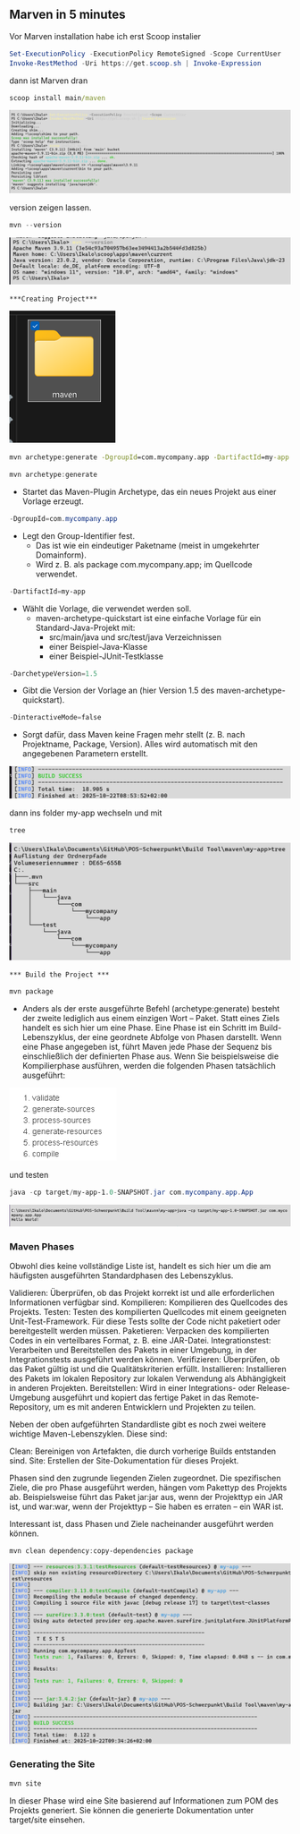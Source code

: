 ## Marven in 5 minutes

Vor Marven installation habe ich erst Scoop instalier

```powershell
Set-ExecutionPolicy -ExecutionPolicy RemoteSigned -Scope CurrentUser
Invoke-RestMethod -Uri https://get.scoop.sh | Invoke-Expression
```

dann ist Marven dran

```cmd
scoop install main/maven
```

![install](maven_install.png)

version zeigen lassen.

```powershell
mvn --version
```

![version](maven_version.png)

    ***Creating Project***

![folder](folder.png)

```cmd
mvn archetype:generate -DgroupId=com.mycompany.app -DartifactId=my-app -DarchetypeArtifactId=maven-archetype-quickstart -DarchetypeVersion=1.5 -DinteractiveMode=false
```

```powershell
mvn archetype:generate
```

- Startet das Maven-Plugin Archetype, das ein neues Projekt aus einer Vorlage erzeugt.

```powershell
-DgroupId=com.mycompany.app
```

- Legt den Group-Identifier fest.
  - Das ist wie ein eindeutiger Paketname (meist in umgekehrter Domainform).
  - Wird z. B. als package com.mycompany.app; im Quellcode verwendet.

```powershell
-DartifactId=my-app
```

- Wählt die Vorlage, die verwendet werden soll.
  - maven-archetype-quickstart ist eine einfache Vorlage für ein Standard-Java-Projekt mit:
    - src/main/java und src/test/java Verzeichnissen
    - einer Beispiel-Java-Klasse
    - einer Beispiel-JUnit-Testklasse

```powershell
-DarchetypeVersion=1.5
```

- Gibt die Version der Vorlage an (hier Version 1.5 des maven-archetype-quickstart).

```powershell
-DinteractiveMode=false
```

- Sorgt dafür, dass Maven keine Fragen mehr stellt (z. B. nach Projektname, Package, Version).
  Alles wird automatisch mit den angegebenen Parametern erstellt.

![build](build_gemacht.png)

dann ins folder my-app wechseln und mit

```powershell
tree
```

![tree](tree.png)

    *** Build the Project ***

```powershell
mvn package
```

- Anders als der erste ausgeführte Befehl (archetype:generate) besteht der zweite lediglich aus einem einzigen Wort – Paket. Statt eines Ziels handelt es sich hier um eine Phase. Eine Phase ist ein Schritt im Build-Lebenszyklus, der eine geordnete Abfolge von Phasen darstellt. Wenn eine Phase angegeben ist, führt Maven jede Phase der Sequenz bis einschließlich der definierten Phase aus. Wenn Sie beispielsweise die Kompilierphase ausführen, werden die folgenden Phasen tatsächlich ausgeführt:

![lifeccycle](lifecycle.png)

und testen

```powershell
java -cp target/my-app-1.0-SNAPSHOT.jar com.mycompany.app.App
```

![test](test_jar.png)

### Maven Phases

Obwohl dies keine vollständige Liste ist, handelt es sich hier um die am häufigsten ausgeführten Standardphasen des Lebenszyklus.

Validieren: Überprüfen, ob das Projekt korrekt ist und alle erforderlichen Informationen verfügbar sind.
Kompilieren: Kompilieren des Quellcodes des Projekts.
Testen: Testen des kompilierten Quellcodes mit einem geeigneten Unit-Test-Framework. Für diese Tests sollte der Code nicht paketiert oder bereitgestellt werden müssen.
Paketieren: Verpacken des kompilierten Codes in ein verteilbares Format, z. B. eine JAR-Datei.
Integrationstest: Verarbeiten und Bereitstellen des Pakets in einer Umgebung, in der Integrationstests ausgeführt werden können.
Verifizieren: Überprüfen, ob das Paket gültig ist und die Qualitätskriterien erfüllt.
Installieren: Installieren des Pakets im lokalen Repository zur lokalen Verwendung als Abhängigkeit in anderen Projekten.
Bereitstellen: Wird in einer Integrations- oder Release-Umgebung ausgeführt und kopiert das fertige Paket in das Remote-Repository, um es mit anderen Entwicklern und Projekten zu teilen.

Neben der oben aufgeführten Standardliste gibt es noch zwei weitere wichtige Maven-Lebenszyklen. Diese sind:

Clean: Bereinigen von Artefakten, die durch vorherige Builds entstanden sind.
Site: Erstellen der Site-Dokumentation für dieses Projekt.

Phasen sind den zugrunde liegenden Zielen zugeordnet. Die spezifischen Ziele, die pro Phase ausgeführt werden, hängen vom Pakettyp des Projekts ab. Beispielsweise führt das Paket jar:jar aus, wenn der Projekttyp ein JAR ist, und war:war, wenn der Projekttyp – Sie haben es erraten – ein WAR ist.

Interessant ist, dass Phasen und Ziele nacheinander ausgeführt werden können.

```powershell
mvn clean dependency:copy-dependencies package
```

![](sequence.png)

### Generating the Site

```powershell
mvn site
```

In dieser Phase wird eine Site basierend auf Informationen zum POM des Projekts generiert. Sie können die generierte Dokumentation unter target/site einsehen.
